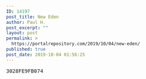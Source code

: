 ```yaml
---
ID: 14197
post_title: New Eden
author: Paul H.
post_excerpt: ""
layout: post
permalink: >
  https://portalrepository.com/2019/10/04/new-eden/
published: true
post_date: 2019-10-04 01:56:25
---
```

<pre>3028FE9FB074</pre>